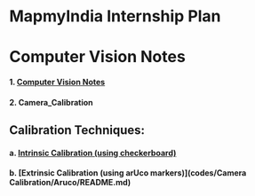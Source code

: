# MapmyIndia Internship Plan
# Computer Vision Notes

#### 1. [Computer Vision Notes](codes/CameraCalibration/README.md)

#### 2. Camera_Calibration

## Calibration Techniques:
    
#### a. [Intrinsic Calibration (using checkerboard)](codes/CameraCalibration/Checkerboard/README.md)

#### b. [Extrinsic Calibration (using arUco markers)](codes/Camera Calibration/Aruco/README.md)
